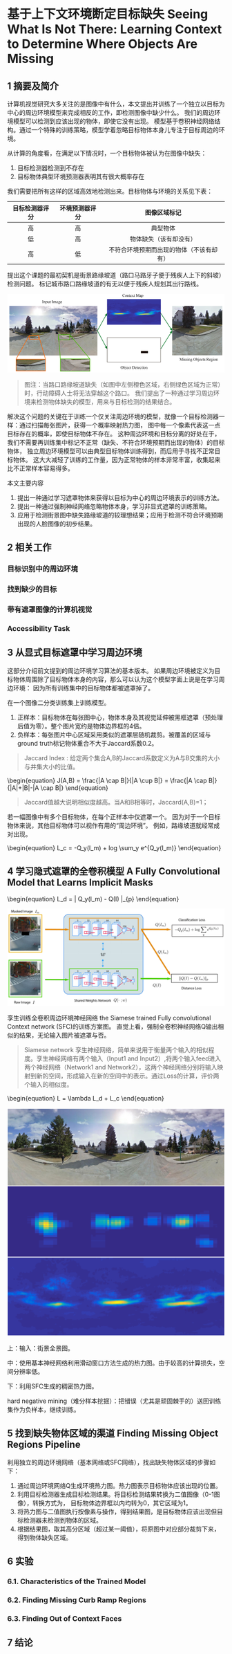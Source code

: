 # 基于上下文环境断定目标缺失 Seeing What Is Not There: Learning Context to Determine Where Objects Are Missing

## 1 摘要及简介

计算机视觉研究大多关注的是图像中有什么，本文提出并训练了一个独立以目标为中心的周边环境模型来完成相反的工作，即检测图像中缺少什么。
我们的周边环境模型可以检测到应该出现的物体，即使它没有出现。
模型基于卷积神经网络结构。通过一个特殊的训练策略，模型学着忽略目标物体本身儿专注于目标周边的环境。

从计算的角度看，在满足以下情况时，一个目标物体被认为在图像中缺失：

1. 目标检测器检测到不存在
1. 目标物体典型环境预测器表明其有很大概率存在

我们需要把所有这样的区域高效地检测出来。目标物体与环境的关系见下表：

| 目标检测器评分 | 环境预测器评分 | 图像区域标记 |
| :------: | :------: | :------: |
| 高 | 高 | 典型物体 |
| 低 | 高 | 物体缺失（该有却没有） |
| 高 | 低 | 不符合环境预期而出现的物体（不该有却有） |

提出这个课题的最初契机是街景路缘坡道（路口马路牙子便于残疾人上下的斜坡）检测问题。
标记城市路口路缘坡道的有无以便于残疾人规划其出行路线。

![](.Seeing_what_is_not_there_images\f1.png)

> 图注：当路口路缘坡道缺失（如图中左侧橙色区域，右侧绿色区域为正常）时，行动障碍人士将无法穿越这个路口。
我们提出了一种通过学习周边环境来检测物体缺失的模型，用来与目标检测的结果结合。

解决这个问题的关键在于训练一个仅关注周边环境的模型，就像一个目标检测器一样：通过扫描每张图片，获得一个概率映射热力图，
图中每一个像素代表这一点目标存在的概率，即使目标物体不存在。
这种周边环境和目标分离的好处在于，我们不需要再训练集中标记不正常（缺失、不符合环境预期而出现的物体）的目标物体，
独立周边环境模型可以由典型目标物体训练得到，而后用于寻找不正常目标物体。
这大大减轻了训练的工作量，因为正常物体的样本非常丰富，收集起来比不正常样本容易得多。

本文主要内容

1. 提出一种通过学习遮罩物体来获得以目标为中心的周边环境表示的训练方法。
1. 提出一种通过强制神经网络忽略物体本身，学习非显式遮罩的训练策略。
1. 应用于检测街景图中缺失路缘坡道的较理想结果；应用于检测不符合环境预期出现的人脸图像的初步结果。

## 2 相关工作

### 目标识别中的周边环境

### 找到缺少的目标

### 带有遮罩图像的计算机视觉

### Accessibility Task

## 3 从显式目标遮罩中学习周边环境

这部分介绍前文提到的周边环境学习算法的基本版本。
如果周边环境被定义为目标物体周围除了目标物体本身的内容，那么可以认为这个模型字面上说是在学习周边环境：
因为所有训练集中的目标物体都被遮罩掉了。

在一个图像二分类训练集上训练模型。

1. 正样本：目标物体在每张图中心，物体本身及其视觉延伸被黑框遮罩（预处理后值为零）。整个图片宽约是物体边界框的4倍。
1. 负样本：每张图片中心区域采用类似的遮罩层随机裁剪。被覆盖的区域与ground truth标记物体重合不大于Jaccard系数0.2。

> Jaccard Index : 给定两个集合A,B的Jaccard系数定义为A与B交集的大小与并集大小的比值。

\begin{equation}
J(A,B) = \frac{|A \cap B|}{|A \cup B|} = \frac{|A \cap B|}{|A|+|B|-|A \cap B|}
\end{equation}

> Jaccard值越大说明相似度越高。当A和B相等时，Jaccard(A,B)=1； 

若一幅图像中有多个目标物体，在每个正样本中仅遮罩一个。
因为对于一个目标物体来说，其他目标物体可以视作有用的“周边环境”。
例如，路缘坡道就经常成对出现。

\begin{equation}
L_c = -Q_y(I_m) + log \sum_y e^{Q_y(I_m)}
\end{equation}

## 4 学习隐式遮罩的全卷积模型 A Fully Convolutional Model that Learns Implicit Masks

\begin{equation}
L_d = \| Q_y(I_m) - Q(I) \|_{p}
\end{equation}

![](.Seeing_what_is_not_there_images\F2.png)

孪生训练全卷积周边环境神经网络 the Siamese trained Fully convolutional Context network (SFC)的训练方案图。
直觉上看，强制全卷积神经网络Q输出相似的结果，无论输入图片被遮罩与否。

> Siamese network 孪生神经网络，简单来说用于衡量两个输入的相似程度。孪生神经网络有两个输入（Input1 and Input2）,将两个输入feed进入两个神经网络（Network1 and Network2），这两个神经网络分别将输入映射到新的空间，形成输入在新的空间中的表示。通过Loss的计算，评价两个输入的相似度。


\begin{equation}
L = \lambda L_d + L_c 
\end{equation}

![](.Seeing_what_is_not_there_images\f3.png)

上：输入：街景全景图。

中：使用基本神经网络利用滑动窗口方法生成的热力图。由于较高的计算损失，空间分辨率低。

下：利用SFC生成的稠密热力图。

hard negative mining（难分样本挖掘）：把错误（尤其是顽固棘手的）送回训练集作为负样本，继续训练。

## 5 找到缺失物体区域的渠道 Finding Missing Object Regions Pipeline

利用独立的周边环境网络（基本网络或SFC网络），找出缺失物体区域的步骤如下：

1. 通过周边环境网络Q生成环境热力图。热力图表示目标物体应该出现的位置。
1. 利用目标检测器生成目标检测结果。将目标检测结果转换为二值图像（0-1图像），转换方式为，
目标物体边界框以内均转为0，其它区域为1。
1. 将热力图与二值图执行按像素与操作，得到结果图，是目标物体应该出现但目标检测器未检测到物体的区域。
1. 根据结果图，取其高分区域（超过某一阈值），将原图中对应部分裁剪下来，得到物体缺失区域。

## 6 实验

### 6.1. Characteristics of the Trained Model

### 6.2. Finding Missing Curb Ramp Regions

### 6.3. Finding Out of Context Faces

## 7 结论

